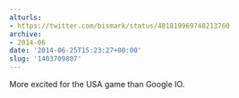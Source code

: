 ```yaml
---
alturls:
- https://twitter.com/bismark/status/481819969748213760
archive:
- 2014-06
date: '2014-06-25T15:23:27+00:00'
slug: '1403709807'
---
```


More excited for the USA game than Google IO.


